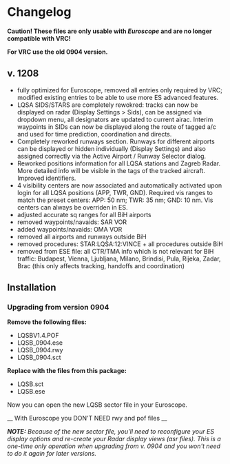 # Changelog

**Caution! These files are only usable with _Euroscope_ and are no longer compatible with VRC!**

**For VRC use the old 0904 version.**

## v. 1208
* fully optimized for Euroscope, removed all entries only required by VRC; modified existing entries to be able
  to use more ES advanced features.
* LQSA SIDS/STARS are completely rewokred: tracks can now be displayed on radar (Display Settings > Sids),
  can be assigned via dropdown menu, all designators are updated to current airac. Interim waypoints in
  SIDs can now be displayed along the route of tagged a/c and used for time prediction, coordination and directs.
* Completely reworked runways section. Runways for different airports can be displayed or hidden
  individually (Display Settings) and also assigned correctly via the Active Airport / Runway Selector dialog.
* Reworked positions information for all LQSA stations and Zagreb Radar. More detailed info will be visible in the
  tags of the tracked aircraft. Improved identifiers.
* 4 visibility centers are now associated and automatically activated upon login for all LQSA positions (APP, TWR, GND).
  Required vis ranges to match the preset centers: APP: 50 nm; TWR: 35 nm; GND: 10 nm. Vis centers can always be
  overriden in ES.
* adjusted accurate sq ranges for all BiH airports
* removed waypoints/navaids: SAR VOR
* added waypoints/navaids: OMA VOR
* removed all airports and runways outside BiH
* removed procedures: STAR:LQSA:12:VINCE + all procedures outside BiH
* removed from ESE file: all CTR/TMA info which is not relevant for BiH traffic: Budapest, Vienna, Ljubljana,
  Milano, Brindisi, Pula, Rijeka, Zadar, Brac (this only affects tracking, handoffs and coordination)

## Installation

### Upgrading from version 0904

**Remove the following files:**

* LQSBV1.4.POF
* LQSB_0904.ese
* LQSB_0904.rwy
* LQSB_0904.sct

**Replace with the files from this package:**

* LQSB.sct
* LQSB.ese

Now you can open the new LQSB sector file in your Euroscope.

__ With Euroscope you DON'T NEED rwy and pof files __

_**NOTE:** Because of the new sector file, you'll need to reconfigure your ES display
options and re-create your Radar display views (asr files). This is a one-time only operation
when upgrading from v. 0904 and you won't need to do it again for later versions._